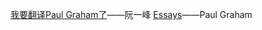 [我要翻译Paul Graham了](http://www.ruanyifeng.com/blog/2009/12/i_will_translate_paul_graham.html)——阮一峰
[Essays](http://paulgraham.com/articles.html)——Paul Graham
